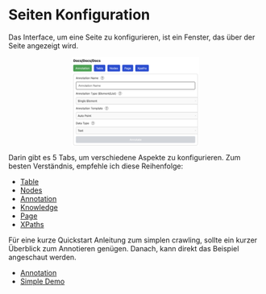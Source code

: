 # Seiten Konfiguration

Das Interface, um eine Seite zu konfigurieren, ist ein Fenster, das
über der Seite angezeigt wird.

<img style="width: 50%; display: block; margin: 0 auto;" src="chapter_4_1.png"/>

Darin gibt es 5 Tabs, um verschiedene Aspekte zu konfigurieren. Zum besten
Verständnis, empfehle ich diese Reihenfolge:

- [Table](/chapter_table.html)
- [Nodes](/chapter_nodes.html)
- [Annotation](/chapter_annotation.html)
- [Knowledge](/chapter_knowledge.html)
- [Page](/chapter_page.html)
- [XPaths](/chapter_xpaths.html)

Für eine kurze Quickstart Anleitung zum simplen crawling, sollte ein kurzer
Überblick zum Annotieren genügen. Danach, kann direkt das Beispiel angeschaut
werden.

- [Annotation](/chapter_annotation)
- [Simple Demo](/chapter_example)
